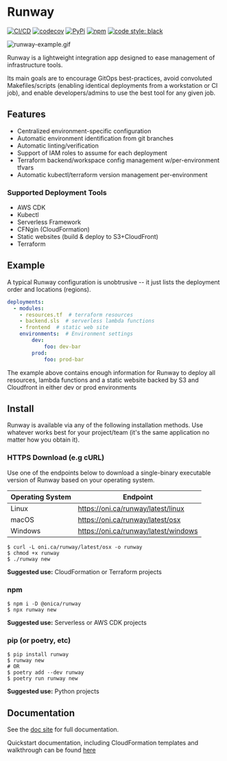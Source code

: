 # Runway

[![CI/CD](https://github.com/onicagroup/runway/workflows/CI/CD/badge.svg?branch=master)](https://github.com/onicagroup/runway/actions?query=workflow%3ACI%2FCD)
[![codecov](https://codecov.io/gh/onicagroup/runway/branch/master/graph/badge.svg?token=Ku28I0RY80)](https://codecov.io/gh/onicagroup/runway)
[![PyPi](https://img.shields.io/pypi/v/runway?style=flat)](https://pypi.org/project/runway/)
[![npm](https://img.shields.io/npm/v/@onica/runway?style=flat)](https://www.npmjs.com/package/@onica/runway)
[![code style: black](https://img.shields.io/badge/code%20style-black-000000.svg?style=flat)](https://github.com/psf/black)

![runway-example.gif](https://raw.githubusercontent.com/onicagroup/runway/master/docs/source/images/runway-example.gif)

Runway is a lightweight integration app designed to ease management of infrastructure tools.

Its main goals are to encourage GitOps best-practices, avoid convoluted Makefiles/scripts (enabling identical deployments from a workstation or CI job), and enable developers/admins to use the best tool for any given job.


## Features

* Centralized environment-specific configuration
* Automatic environment identification from git branches
* Automatic linting/verification
* Support of IAM roles to assume for each deployment
* Terraform backend/workspace config management w/per-environment tfvars
* Automatic kubectl/terraform version management per-environment

### Supported Deployment Tools

* AWS CDK
* Kubectl
* Serverless Framework
* CFNgin (CloudFormation)
* Static websites (build & deploy to S3+CloudFront)
* Terraform


## Example

A typical Runway configuration is unobtrusive -- it just lists the deployment order and locations (regions).

```yml
deployments:
  - modules:
    - resources.tf  # terraform resources
    - backend.sls  # serverless lambda functions
    - frontend  # static web site
    environments:  # Environment settings
        dev:
            foo: dev-bar
        prod:
            foo: prod-bar
```

The example above contains enough information for Runway to deploy all resources, lambda functions and a static website backed by S3 and Cloudfront in either dev or prod environments


## Install

Runway is available via any of the following installation methods. Use whatever works best for your project/team (it's the same application no matter how you obtain it).

### HTTPS Download (e.g cURL)

Use one of the endpoints below to download a single-binary executable version of Runway based on your operating system.

| Operating System | Endpoint                               |
|------------------|----------------------------------------|
| Linux            | <https://oni.ca/runway/latest/linux>   |
| macOS            | <https://oni.ca/runway/latest/osx>     |
| Windows          | <https://oni.ca/runway/latest/windows> |

```shell
$ curl -L oni.ca/runway/latest/osx -o runway
$ chmod +x runway
$ ./runway new
```

**Suggested use:** CloudFormation or Terraform projects


### npm

```shell
$ npm i -D @onica/runway
$ npx runway new
```

**Suggested use:** Serverless or AWS CDK projects


### pip (or poetry, etc)

```shell
$ pip install runway
$ runway new
# OR
$ poetry add --dev runway
$ poetry run runway new
```

**Suggested use:** Python projects


## Documentation

See the [doc site](https://docs.onica.com/projects/runway) for full documentation.

Quickstart documentation, including CloudFormation templates and walkthrough can be found [here](https://docs.onica.com/projects/runway/page/quickstart/index.html)
